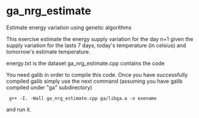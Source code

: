 ga_nrg_estimate
===============

Estimate energy variation using genetic algorithms

This exercise estimate the energy supply variation for the day n+1 given the
supply variation for the lasts 7 days, today's temperature (in celsius) and
tomorrow's estimate temperature.

energy.txt is the dataset
ga_nrg_estimate.cpp contains the code

You need galib in order to compile this code. Once you have
successfully compiled galib simply use the next command (assuming you have galib
compiled under "ga" subdirectory)

	 g++ -I. -Wall ga_nrg_estimate.cpp ga/libga.a -o exename

and run it.

